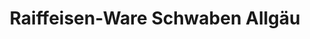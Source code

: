 ---
title: "Raiffeisen-Ware Schwaben Allgäu"
url: /ettringen/raiffeisen-ware-schwaben-allgaeu/
shop: Dorfladen
---